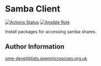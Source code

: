 Samba Client
============

[![Actions Status](https://github.com/ome/ansible-role-samba-client/workflows/Molecule/badge.svg)](https://github.com/ome/ansible-role-samba-client/actions)
[![Ansible Role](https://img.shields.io/ansible/role/41990.svg)](https://galaxy.ansible.com/ome/samba_client/)

Install packages for accessing samba shares.

Author Information
------------------

ome-devel@lists.openmicroscopy.org.uk
